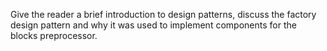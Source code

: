 Give the reader a brief introduction to design patterns, discuss the factory design pattern and why it was used to implement components for the blocks preprocessor.
